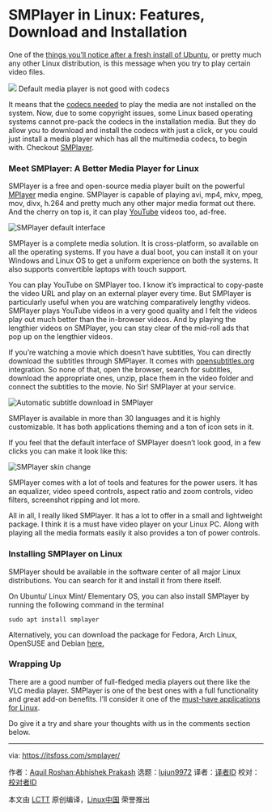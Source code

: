 [#]: collector: (lujun9972)
[#]: translator: (geekpi)
[#]: reviewer: ( )
[#]: publisher: ( )
[#]: subject: (SMPlayer in Linux: Features, Download and Installation)
[#]: via: (https://itsfoss.com/smplayer/)
[#]: author: (Aquil Roshan;Abhishek Prakash https://itsfoss.com/author/aquil/)
[#]: url: ( )

SMPlayer in Linux: Features, Download and Installation
======

One of the [things you’ll notice after a fresh install of Ubuntu][1], or pretty much any other Linux distribution, is this message when you try to play certain video files.

![][2]
Default media player is not good with codecs

It means that the [codecs needed][3] to play the media are not installed on the system. Now, due to some copyright issues, some Linux based operating systems cannot pre-pack the codecs in the installation media. But they do allow you to download and install the codecs with just a click, or you could just install a media player which has all the multimedia codecs, to begin with. Checkout [SMPlayer][4].

### Meet SMPlayer: A Better Media Player for Linux

SMPlayer is a free and open-source media player built on the powerful [MPlayer][5] media engine. SMPlayer is capable of playing avi, mp4, mkv, mpeg, mov, divx, h.264 and pretty much any other major media format out there. And the cherry on top is, it can play [YouTube][6] videos too, ad-free.

![SMPlayer default interface][7]

SMPlayer is a complete media solution. It is cross-platform, so available on all the operating systems. If you have a dual boot, you can install it on your Windows and Linux OS to get a uniform experience on both the systems. It also supports convertible laptops with touch support.

You can play YouTube on SMPlayer too. I know it’s impractical to copy-paste the video URL and play on an external player every time. But SMPlayer is particularly useful when you are watching comparatively lengthy videos. SMPlayer plays YouTube videos in a very good quality and I felt the videos play out much better than the in-browser videos. And by playing the lengthier videos on SMPlayer, you can stay clear of the mid-roll ads that pop up on the lengthier videos.

If you’re watching a movie which doesn’t have subtitles, You can directly download the subtitles through SMPlayer. It comes with [opensubtitles.org][8] integration. So none of that, open the browser, search for subtitles, download the appropriate ones, unzip, place them in the video folder and connect the subtitles to the movie. No Sir! SMPlayer at your service.

![Automatic subtitle download in SMPlayer][9]

SMPlayer is available in more than 30 languages and it is highly customizable. It has both applications theming and a ton of icon sets in it.

If you feel that the default interface of SMPlayer doesn’t look good, in a few clicks you can make it look like this:

![SMPlayer skin change][10]

SMPlayer comes with a lot of tools and features for the power users. It has an equalizer, video speed controls, aspect ratio and zoom controls, video filters, screenshot ripping and lot more.

All in all, I really liked SMPlayer. It has a lot to offer in a small and lightweight package. I think it is a must have video player on your Linux PC. Along with playing all the media formats easily it also provides a ton of power controls.

### Installing SMPlayer on Linux

SMPlayer should be available in the software center of all major Linux distributions. You can search for it and install it from there itself.

On Ubuntu/ Linux Mint/ Elementary OS, you can also install SMPlayer by running the following command in the terminal

```
sudo apt install smplayer
```

Alternatively, you can download the package for Fedora, Arch Linux, OpenSUSE and Debian [here.][11]

### Wrapping Up

There are a good number of full-fledged media players out there like the VLC media player. SMPlayer is one of the best ones with a full functionality and great add-on benefits. I’ll consider it one of the [must-have applications for Linux][12].

Do give it a try and share your thoughts with us in the comments section below.

--------------------------------------------------------------------------------

via: https://itsfoss.com/smplayer/

作者：[Aquil Roshan;Abhishek Prakash][a]
选题：[lujun9972][b]
译者：[译者ID](https://github.com/译者ID)
校对：[校对者ID](https://github.com/校对者ID)

本文由 [LCTT](https://github.com/LCTT/TranslateProject) 原创编译，[Linux中国](https://linux.cn/) 荣誉推出

[a]: https://itsfoss.com/author/aquil/
[b]: https://github.com/lujun9972
[1]: https://itsfoss.com/things-to-do-after-installing-ubuntu-18-04/
[2]: https://i0.wp.com/itsfoss.com/wp-content/uploads/2018/11/SMPlayer-warning.jpg?fit=800%2C450&ssl=1
[3]: https://packages.ubuntu.com/trusty/ubuntu-restricted-extras
[4]: https://www.smplayer.info/
[5]: http://www.mplayerhq.hu/design7/news.html
[6]: https://www.youtube.com/
[7]: https://i0.wp.com/itsfoss.com/wp-content/uploads/2018/11/SMPlayer-coco.jpg?fit=800%2C450&ssl=1
[8]: https://www.opensubtitles.org/en/search
[9]: https://i0.wp.com/itsfoss.com/wp-content/uploads/2018/11/SMPlayer-icon-packs.jpg?fit=800%2C450&ssl=1
[10]: https://i2.wp.com/itsfoss.com/wp-content/uploads/2018/11/SMPlayer-theme.jpg?fit=800%2C450&ssl=1
[11]: https://software.opensuse.org/download.html?project=home%3Asmplayerdev&package=smplayer
[12]: https://itsfoss.com/essential-linux-applications/
